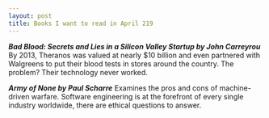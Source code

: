 ```yaml
---
layout: post
title: Books I want to read in April 219
---
```


***Bad Blood: Secrets and Lies in a Silicon Valley Startup by John Carreyrou***
By 2013, Theranos was valued at nearly $10 billion and even partnered with Walgreens to put their blood tests in stores around the country. The problem? Their technology never worked.

***Army of None by Paul Scharre***
Examines the pros and cons of machine-driven warfare.  Software engineering is at the forefront of every single industry worldwide, there are ethical questions to answer. 
